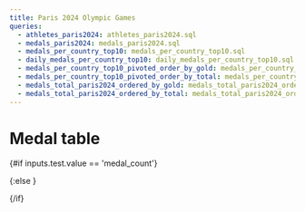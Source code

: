 ```yaml
---
title: Paris 2024 Olympic Games
queries:
  - athletes_paris2024: athletes_paris2024.sql
  - medals_paris2024: medals_paris2024.sql
  - medals_per_country_top10: medals_per_country_top10.sql
  - daily_medals_per_country_top10: daily_medals_per_country_top10.sql
  - medals_per_country_top10_pivoted_order_by_gold: medals_per_country_top10_pivoted_order_by_gold.sql
  - medals_per_country_top10_pivoted_order_by_total: medals_per_country_top10_pivoted_order_by_total.sql
  - medals_total_paris2024_ordered_by_gold: medals_total_paris2024_ordered_by_gold.sql
  - medals_total_paris2024_ordered_by_total: medals_total_paris2024_ordered_by_total.sql
---
```


# Medal table

<Dropdown name=test>
    <DropdownOption valueLabel="Order by Gold medals" value="medal_count" />
    <DropdownOption valueLabel="Order by Total medals" value="total_medal_count" />
</Dropdown>

{#if inputs.test.value == 'medal_count'}

<DataTable data={medals_total_paris2024_ordered_by_gold} search=true>
  <Column id=flag contentType=image height=30px align=center />
	<Column id=country align=center />
	<Column id=gold_medal_count align=center title="Gold Medals" contentType=colorscale scaleColor=#FFD700 />
	<Column id=silver_medal_count align=center title="Silver Medals" contentType=colorscale scaleColor=#C0C0C0 />
  <Column id=bronze_medal_count align=center title="Bronze Medals" contentType=colorscale scaleColor=#CD7F32 />
	<Column id=total_medal_count align=center title="Total" />
</DataTable>

{:else }

<DataTable data={medals_total_paris2024_ordered_by_total} search=true>
  <Column id=flag contentType=image height=30px align=center />
	<Column id=country align=center />
	<Column id=gold_medal_count align=center title="Gold Medals" contentType=colorscale scaleColor=#FFD700 />
	<Column id=silver_medal_count align=center title="Silver Medals" contentType=colorscale scaleColor=#C0C0C0 />
  <Column id=bronze_medal_count align=center title="Bronze Medals" contentType=colorscale scaleColor=#CD7F32 />
	<Column id=total_medal_count align=center title="Total" />
</DataTable>

{/if}